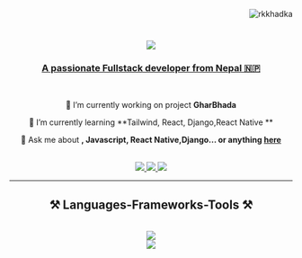 <p align="right"> <img src="https://komarev.com/ghpvc/?username=rajankumarkhadka&label=Views&color=blue&style=plastic" alt="rkkhadka" /> </p>

<a href="https://rajankumarkhadka.com.np">
    <h1 align="center">
        <img src="https://readme-typing-svg.herokuapp.com/?font=Righteous&size=35&center=true&vCenter=true&width=500&height=70&duration=4000&lines=Hi+There!+👋;+I'm+Rajan+Kumar+Khadka!;" />
    </h1>
</a>

<a href="https://sureshchand.com.np"><h3 align="center">A passionate Fullstack developer from Nepal 🇳🇵</h3></a>

<br/>

<div align="center">
 
 🔭 I’m currently working on project **GharBhada**
 
 🌱 I’m currently learning **Tailwind, React, Django,React Native **

 💬 Ask me about **, Javascript, React Native,Django... or anything [here](https://github.com/rajeshkhadka22e/rajeshkhadka22e/issues)**
 
 </div>

 <br/>
 
<div align="center"> 
  <a href="mailto:rajeshkhadka22e@gmail.com">
    <img src="https://img.shields.io/badge/Gmail-c71610?style=for-the-badge&logo=gmail&logoColor=red" />
  </a>
  <a href="https://www.linkedin.com/in/rkkhadka/" target="_blank">
    <img src="https://img.shields.io/badge/LinkedIn-0077B5?style=for-the-badge&logo=linkedin&logoColor=white" target="_blank" />
  </a>
  <a href="https://rajankumarkhadka.com.np" target="_blank">
     <img src="https://img.shields.io/badge/Portfolio-009688?style=for-the-badge&logo=todoist&logoColor=white" target="_blank" />
  </a>
</div>

 <hr/>
 
<h2 align="center">⚒️ Languages-Frameworks-Tools ⚒️</h2>
<br/>
<div align="center">
    <img src="https://skillicons.dev/icons?i=Django,github,javascript,typescript,express,firebase,c,cpp" /><br>
    <img src="https://skillicons.dev/icons?i=react,bootstrap,taildwinds,html,css,vscode,git" />
</div>
